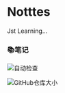 # Notttes
Jst Learning...

### 📚笔记

![自动检查](https://github.com/Xing-Cn/Notties/actions/workflows/blank.yml/badge.svg)  

![GitHub仓库大小](https://img.shields.io/github/repo-size/Xing-Cn/Notties)